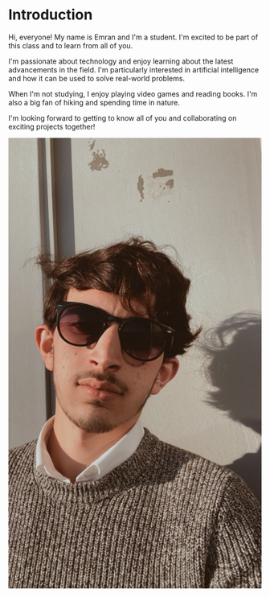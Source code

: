 # Introduction

Hi, everyone! My name is Emran and I'm a student. I'm excited to be part of this
class and to learn from all of you.

I'm passionate about technology and enjoy learning about the latest advancements
in the field. I'm particularly interested in artificial intelligence and how it
can be used to solve real-world problems.

When I'm not studying, I enjoy playing video games and reading books. I'm also a
big fan of hiking and spending time in nature.

I'm looking forward to getting to know all of you and collaborating on exciting
projects together!

![my picture](/biography/img/emran.JPG)
